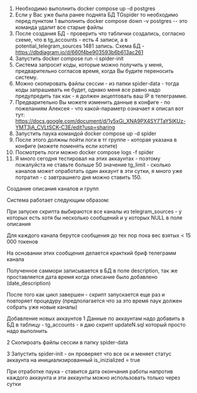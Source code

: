1. Необходимо выполнить docker compose up -d postgres
2. Если у Вас уже была ранее поднята БД TGspider то необходимо перед пунктом  1  выполнить  docker compose down -v postgres  -- это команда удалит все старые файлы
3. После создания БД - проверить что таблички создались, согласно схеме, что в tg_accounts - есть 4 записи, а в potential_telegram_sources 1481 запись. Схема БД -
   https://dbdiagram.io/d/660f4be903593b6b613ac261
5. Запустить docker compose run -i spider-init
6. Система запросит коды, которые можно получить у меня, предварительно согласов время, когда Вы будите переносить систему.
7. Можно скопировать файлы сессии - из папки spider-data - тогда коды запрашивать не будет, однако меня все равно надо предупредить так как - я должен акцептовать ваш IP в телеграмме.
8. Предварительно Вы можете изменить данные в конфиге - по пожеланиям Алексея - что какой-параметр означает я описал  вот тут: https://docs.google.com/document/d/1y5xGi_XNA9PX4SY7TaY5IKUz-YMT3jA_CVLtSCK-C3E/edit?usp=sharing
9. Запустить паука командой docker compose up -d spider
10. После этого должны пойти логи в тг группе - которая указана в конфиге (можете поменять если хотите)
11. Посмотреть логи можно docker compose logs -f spider
12. Я много сегодня тестировал на этих аккаунтах - поэтому пожалуйста не ставьте больше 50 значение tg_limit - сколько каналов может опработать один аккаунт в эти сутки, я много уже потратил - с завтрашнего дня можно ставить 150.



Создание описания каналов и групп 

Система работает следующим образом: 

При запуске скрипта выбираются все каналы из telegram_sources - у которых есть хотя бы несколько сообщений и у которых NULL в поле описания

Для каждого канала берутся сообщения до тех пор пока вес взятых < 15 000 токенов 

На основании этих сообщения делается кракткий бриф телеграмм канала 

Полученное саммори записывается в БД в поле description, так же проставляется дата время когда описание было добавлено (date_description) 

После того как цикл завершен - скрипт запускается еще раз и повторяет процедуру (предполагается что за это время паук должен собрать уже новые каналы) 



Добавление новых аккаунтов 
1 Данные по аккаунтам надо добавить в БД в таблицу - tg_accounts - я даю скрипт updateN.sql который просто надо выполнить 

2 Скопироать файлы сессии в папку spider-data 

3 Запустить spider-init - он проверяет что все ок и меняет статус аккаунта на инициализированный is_inizialized = true 


При отработке паука - ставится дата окончания работы напротив каждого аккаунта 
и эти аккаунты можно использовать только через сутки 


